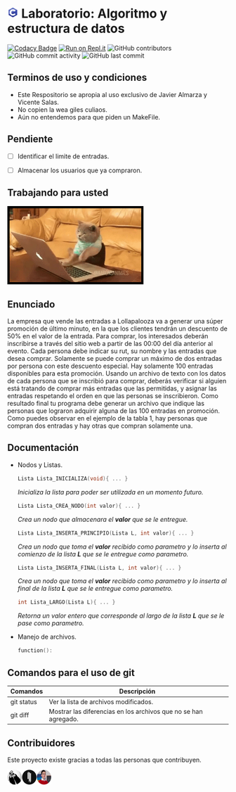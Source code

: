 # <span><img src="sourceImgs/a.png" width="25" alt="[c logo]"></span> Laboratorio: Algoritmo y estructura de datos

[![Codacy Badge](https://api.codacy.com/project/badge/Grade/13f922c7c8514fb295a0845687878d2e)](https://app.codacy.com/manual/JajoScript/LaboratorioC?utm_source=github.com&utm_medium=referral&utm_content=JajoScript/LaboratorioC&utm_campaign=Badge_Grade_Dashboard)
[![Run on Repl.it](https://repl.it/badge/github/JajoScript/LaboratorioC)](https://repl.it/github/JajoScript/LaboratorioC)
![GitHub contributors](https://img.shields.io/github/contributors/JajoScript/LaboratorioC?color=green)
![GitHub commit activity](https://img.shields.io/github/commit-activity/m/Jajoscript/LaboratorioC)
![GitHub last commit](https://img.shields.io/github/last-commit/JajoScript/LaboratorioC)

## Terminos de uso y condiciones
*   Este Respositorio se apropia al uso exclusivo de Javier Almarza y Vicente Salas.
*   No copien la wea giles culiaos.
*   Aún no entendemos para que piden un MakeFile.

## Pendiente
* [ ] Identificar el limite de entradas.
* [ ] Almacenar los usuarios que ya compraron.


## Trabajando para usted
<img src="./sourceImgs/a.gif" width="300" alt="gato trabajando" style="border:solid 5px black;">

## Enunciado
La empresa que vende las entradas a Lollapalooza va a generar una súper promoción de último minuto, en la que los clientes tendrán un descuento de 50% en el valor de la entrada. Para comprar, los interesados deberán inscribirse a través del sitio web a partir de las 00:00 del día anterior al evento. Cada persona debe indicar su rut, su nombre y las entradas que desea comprar. Solamente se puede comprar un máximo de dos entradas por persona con este descuento especial. Hay solamente 100 entradas disponibles para esta promoción. Usando un archivo de texto con los datos de cada persona que se inscribió para comprar, deberás verificar si alguien está tratando de comprar más entradas que las permitidas, y asignar las entradas respetando el orden en que las personas se inscribieron. Como resultado final tu programa debe generar un archivo que indique las personas que lograron adquirir alguna de las 100 entradas en promoción. Como puedes observar en el ejemplo de la tabla 1, hay personas que compran dos entradas y hay otras que compran solamente una.

## Documentación
*   Nodos y Listas.

    ```c
    Lista Lista_INICIALIZA(void){ ... }
    ```

    *Inicializa la lista para poder ser utilizada en un momento futuro.*   

    ```c
    Lista Lista_CREA_NODO(int valor){ ... }
    ```

    *Crea un nodo que almacenara el **valor** que se le entregue.*

    ```c
    Lista Lista_INSERTA_PRINCIPIO(Lista L, int valor){ ... }
    ```

    *Crea un nodo que toma el **valor** recibido como parametro y lo inserta al comienzo de la lista **L** que se le entregue como parametro.*

    ```c
    Lista Lista_INSERTA_FINAL(Lista L, int valor){ ... }
    ```

    *Crea un nodo que toma el **valor** recibido como parametro y lo inserta al final de la lista **L** que se le entregue como parametro.*

    ```c
    int Lista_LARGO(Lista L){ ... }
    ```

    *Retorna un valor entero que corresponde al largo de la lista **L** que se le pase como parametro.*


*   Manejo de archivos.
    
    ```c
    function():
    ```
    

## Comandos para el uso de git

| Comandos | Descripción |
| --- | --- |
| git status | Ver la lista de archivos modificados. |
| git diff | Mostrar las diferencias en los archivos que no se han agregado. |

## Contribuidores
Este proyecto existe gracias a todas las personas que contribuyen.

<img src="./sourceImgs/b.png" width="100"/>
